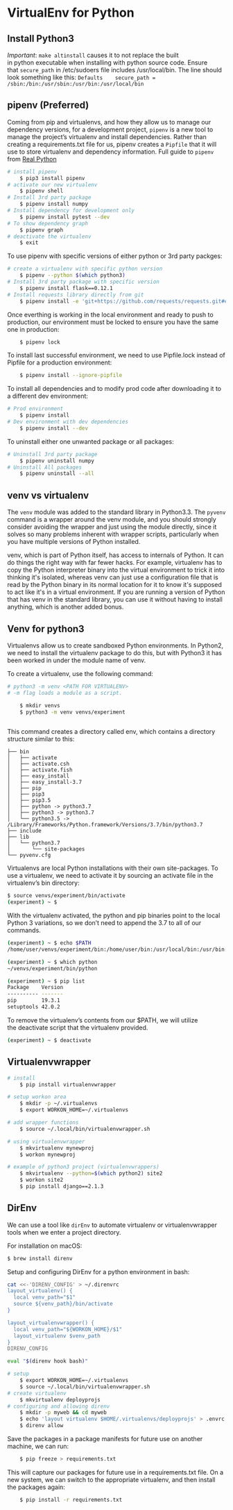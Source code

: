 # VirtualEnv for Python

## Install Python3

*Important*: ```make altinstall``` causes it to not replace the built in python executable when installing with python source code. Ensure that `secure_path` in /etc/sudoers file includes /usr/local/bin. The line should look something like this:
```Defaults    secure_path = /sbin:/bin:/usr/sbin:/usr/bin:/usr/local/bin```


## pipenv (Preferred)

Coming from pip and virtualenvs, and how they allow us to manage our dependency versions, for a development project, `pipenv` is a new tool to manage the  project’s virtualenv and install dependencies. Rather than creating a requirements.txt file for us, pipenv creates a `Pipfile` that it will use to store virtualenv and dependency information. Full guide to `pipenv` from [Real Python](https://realpython.com/pipenv-guide/)

```bash
# install pipenv
    $ pip3 install pipenv
# activate our new virtualenv
    $ pipenv shell
# Install 3rd party package
    $ pipenv install numpy
# Install dependency for development only
    $ pipenv install pytest --dev
# To show dependency graph
    $ pipenv graph
# deactivate the virtualenv
    $ exit
```

To use pipenv with specific versions of either python or 3rd party packges:
```bash
# create a virtualenv with specific python version
    $ pipenv --python $(which python3)
# Install 3rd party package with specific version
    $ pipenv install flask==0.12.1
# Install requests library directly from git
    $ pipenv install -e 'git+https://github.com/requests/requests.git#egg=requests'
```

Once everthing is working in the local environment and ready to push to production, our environment must be locked to ensure you have the same one in production:
```bash
    $ pipenv lock
```

To install last successful environment, we need to use Pipfile.lock instead of Pipfile for a production environment:
```bash
    $ pipenv install --ignore-pipfile
```

To install all dependencies and to modify prod code after downloading it to a different dev environment:
```bash
# Prod environment
    $ pipenv install
# Dev environment with dev dependencies
    $ pipenv install --dev
```

To uninstall either one unwanted package or all packages:
```bash
# Uninstall 3rd party package
    $ pipenv uninstall numpy
# Uninstall All packages
    $ pipenv uninstall --all
```

## venv vs virtualenv

The `venv` module was added to the standard library in Python3.3. The `pyvenv` command is a wrapper around the venv module, and you should strongly consider avoiding the wrapper and just using the module directly, since it solves so many problems inherent with wrapper scripts, particularly when you have multiple versions of Python installed.

venv, which is part of Python itself, has access to internals of Python. It can do things the right way with far fewer hacks. For example, virtualenv has to copy the Python interpreter binary into the virtual environment to trick it into thinking it's isolated, whereas venv can just use a configuration file that is read by the Python binary in its normal location for it to know it's supposed to act like it's in a virtual environment. If you are running a version of Python that has venv in the standard library, you can use it without having to install anything, which is another added bonus.

## Venv for python3

Virtualenvs allow us to create sandboxed Python environments. In Python2, we need to install the virtualenv package to do this, but with Python3 it has been worked in under the module name of venv.

To create a virtualenv, use the following command:

```bash
# python3 -m venv <PATH FOR VIRTUALENV>
# -m flag loads a module as a script.

    $ mkdir venvs
    $ python3 -m venv venvs/experiment
    
```

This command creates a directory called env, which contains a directory structure similar to this:
```
├── bin
│   ├── activate
│   ├── activate.csh
│   ├── activate.fish
│   ├── easy_install
│   ├── easy_install-3.7
│   ├── pip
│   ├── pip3
│   ├── pip3.5
│   ├── python -> python3.7
│   ├── python3 -> python3.7
│   └── python3.5 -> /Library/Frameworks/Python.framework/Versions/3.7/bin/python3.7
├── include
├── lib
│   └── python3.7
│       └── site-packages
└── pyvenv.cfg
```

Virtualenvs are local Python installations with their own site-packages. To use a virtualenv, we need to activate it by sourcing an activate file in the virtualenv’s bin directory:

```bash
$ source venvs/experiment/bin/activate
(experiment) ~ $
```

With the virtualenv activated, the python and pip binaries point to the local Python 3 variations, so we don’t need to append the 3.7 to all of our commands. 

```bash
(experiment) ~ $ echo $PATH
/home/user/venvs/experiment/bin:/home/user/bin:/usr/local/bin:/usr/bin:/usr/local/sbin:/usr/sbin:/home/user/.local/bin:/home/user/bin

(experiment) ~ $ which python
~/venvs/experiment/bin/python

(experiment) ~ $ pip list
Package    Version
---------- -------
pip        19.3.1
setuptools 42.0.2
```

To remove the virtualenv’s contents from our $PATH, we will utilize the deactivate script that the virtualenv provided.

```bash
(experiment) ~ $ deactivate
```

## Virtualenvwrapper

```bash
# install
    $ pip install virtualenvwrapper

# setup workon area
    $ mkdir -p ~/.virtualenvs
    $ export WORKON_HOME=~/.virtualenvs

# add wrapper functions
    $ source ~/.local/bin/virtualenvwrapper.sh

# using virtualenvwrapper
    $ mkvirtualenv mynewproj
    $ workon mynewproj

# example of python3 project (virtualenvwrappers)
    $ mkvirtualenv --python=$(which python2) site2
    $ workon site2
    $ pip install django==2.1.3
```


## DirEnv

We can use a tool like `dirEnv` to automate virtualenv or virtualenvwrapper tools when we enter a project directory.

For installation on macOS:

```bash
$ brew install direnv
```

Setup and configuring DirEnv for a python environment in bash:

```bash
cat <<-'DIRENV_CONFIG' > ~/.direnvrc
layout_virtualenv() {
  local venv_path="$1"
  source ${venv_path}/bin/activate
}

layout_virtualenvwrapper() {
  local venv_path="${WORKON_HOME}/$1"
  layout_virtualenv $venv_path
}
DIRENV_CONFIG

eval "$(direnv hook bash)"
```

```bash
# setup 
    $ export WORKON_HOME=~/.virtualenvs
    $ source ~/.local/bin/virtualenvwrapper.sh
# create virtualenv 
    $ mkvirtualenv deployprojs
# configuring and allowing direnv
    $ mkdir -p myweb && cd myweb
    $ echo 'layout virtualenv $HOME/.virtualenvs/deployprojs' > .envrc
    $ direnv allow
```
Save the packages in a package manifests for future use on another machine, we can run:

```bash
    $ pip freeze > requirements.txt
```

This will capture our packages for future use in a requirements.txt file. On a new system, we can switch to the appropriate virtualenv, and then install the packages again:

```bash
    $ pip install -r requirements.txt
```
